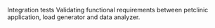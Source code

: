 Integration tests
Validating functional requirements between petclinic application, load generator and data analyzer.